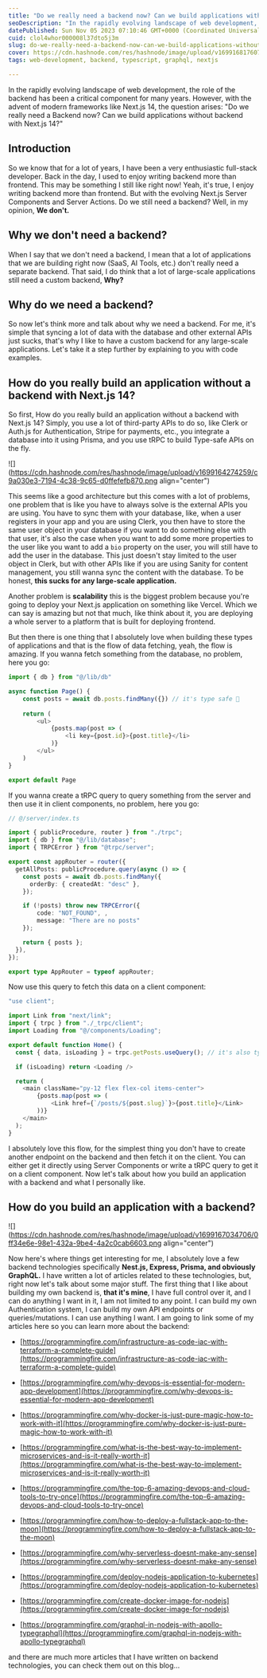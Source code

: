 ```yaml
---
title: "Do we really need a backend now? Can we build applications without backend with Next.js 14?"
seoDescription: "In the rapidly evolving landscape of web development, the role of the backend has been a critical component for many years. However, with the advent of..."
datePublished: Sun Nov 05 2023 07:10:46 GMT+0000 (Coordinated Universal Time)
cuid: clol4whor000008l37dto5j3m
slug: do-we-really-need-a-backend-now-can-we-build-applications-without-backend-with-nextjs-14
cover: https://cdn.hashnode.com/res/hashnode/image/upload/v1699168176072/a86f9b83-17fe-44ae-b64c-054e2654033b.png
tags: web-development, backend, typescript, graphql, nextjs

---
```


In the rapidly evolving landscape of web development, the role of the backend has been a critical component for many years. However, with the advent of modern frameworks like Next.js 14, the question arises: "Do we really need a Backend now? Can we build applications without backend with Next.js 14?"

## Introduction

So we know that for a lot of years, I have been a very enthusiastic full-stack developer. Back in the day, I used to enjoy writing backend more than frontend. This may be something I still like right now! Yeah, it's true, I enjoy writing backend more than frontend. But with the evolving Next.js Server Components and Server Actions. Do we still need a backend? Well, in my opinion, **We don't.**

## Why we don't need a backend?

When I say that we don't need a backend, I mean that a lot of applications that we are building right now (SaaS, AI Tools, etc.) don't really need a separate backend. That said, I do think that a lot of large-scale applications still need a custom backend, **Why?**

## Why do we need a backend?

So now let's think more and talk about why we need a backend. For me, it's simple that syncing a lot of data with the database and other external APIs just sucks, that's why I like to have a custom backend for any large-scale applications. Let's take it a step further by explaining to you with code examples.

## How do you really build an application without a backend with Next.js 14?

So first, How do you really build an application without a backend with Next.js 14? Simply, you use a lot of third-party APIs to do so, like Clerk or Auth.js for Authentication, Stripe for payments, etc., you integrate a database into it using Prisma, and you use tRPC to build Type-safe APIs on the fly.

![](https://cdn.hashnode.com/res/hashnode/image/upload/v1699164274259/c9a030e3-7194-4c38-9c65-d0ffefefb870.png align="center")

This seems like a good architecture but this comes with a lot of problems, one problem that is like you have to always solve is the external APIs you are using. You have to sync them with your database, like, when a user registers in your app and you are using Clerk, you then have to store the same user object in your database if you want to do something else with that user, it's also the case when you want to add some more properties to the user like you want to add a `bio` property on the user, you will still have to add the user in the database. This just doesn't stay limited to the user object in Clerk, but with other APIs like if you are using Sanity for content management, you still wanna sync the content with the database. To be honest, **this sucks for any large-scale application.**

Another problem is **scalability** this is the biggest problem because you're going to deploy your Next.js application on something like Vercel. Which we can say is amazing but not that much, like think about it, you are deploying a whole server to a platform that is built for deploying frontend.

But then there is one thing that I absolutely love when building these types of applications and that is the flow of data fetching, yeah, the flow is amazing. If you wanna fetch something from the database, no problem, here you go:

```typescript
import { db } from "@/lib/db"

async function Page() {
    const posts = await db.posts.findMany({}) // it's type safe 🚀
    
    return (
        <ul>
            {posts.map(post => (
                <li key={post.id}>{post.title}</li>
            )}
        </ul>
    )
}

export default Page
```

If you wanna create a tRPC query to query something from the server and then use it in client components, no problem, here you go:

```typescript
// @/server/index.ts

import { publicProcedure, router } from "./trpc";
import { db } from "@/lib/database";
import { TRPCError } from "@trpc/server";

export const appRouter = router({
  getAllPosts: publicProcedure.query(async () => {
    const posts = await db.posts.findMany({
      orderBy: { createdAt: "desc" },
    });

    if (!posts) throw new TRPCError({ 
        code: "NOT_FOUND", ,
        message: "There are no posts"
    });

    return { posts };
  }),
});

export type AppRouter = typeof appRouter;
```

Now use this query to fetch this data on a client component:

```typescript
"use client";

import Link from "next/link";
import { trpc } from "./_trpc/client";
import Loading from "@/components/Loading";

export default function Home() {
  const { data, isLoading } = trpc.getPosts.useQuery(); // it's also type-safe 🚀

  if (isLoading) return <Loading />

  return (
    <main className="py-12 flex flex-col items-center">
        {posts.map(post => (
            <Link href={`/posts/${post.slug}`}>{post.title}</Link>
        ))}
    </main>
  );
}
```

I absolutely love this flow, for the simplest thing you don't have to create another endpoint on the backend and then fetch it on the client. You can either get it directly using Server Components or write a tRPC query to get it on a client component. Now let's talk about how you build an application with a backend and what I personally like.

## How do you build an application with a backend?

![](https://cdn.hashnode.com/res/hashnode/image/upload/v1699167034706/0ff34e6e-98e1-432a-9be4-4a2c0cab6603.png align="center")

Now here's where things get interesting for me, I absolutely love a few backend technologies specifically **Nest.js, Express, Prisma, and obviously GraphQL.** I have written a lot of articles related to these technologies, but, right now let's talk about some major stuff. The first thing that I like about building my own backend is, **that it's mine**, I have full control over it, and I can do anything I want in it, I am not limited to any point. I can build my own Authentication system, I can build my own API endpoints or queries/mutations. I can use anything I want. I am going to link some of my articles here so you can learn more about the backend:

* [https://programmingfire.com/infrastructure-as-code-iac-with-terraform-a-complete-guide](https://programmingfire.com/infrastructure-as-code-iac-with-terraform-a-complete-guide)
    
* [https://programmingfire.com/why-devops-is-essential-for-modern-app-development](https://programmingfire.com/why-devops-is-essential-for-modern-app-development)
    
* [https://programmingfire.com/why-docker-is-just-pure-magic-how-to-work-with-it](https://programmingfire.com/why-docker-is-just-pure-magic-how-to-work-with-it)
    
* [https://programmingfire.com/what-is-the-best-way-to-implement-microservices-and-is-it-really-worth-it](https://programmingfire.com/what-is-the-best-way-to-implement-microservices-and-is-it-really-worth-it)
    
* [https://programmingfire.com/the-top-6-amazing-devops-and-cloud-tools-to-try-once](https://programmingfire.com/the-top-6-amazing-devops-and-cloud-tools-to-try-once)
    
* [https://programmingfire.com/how-to-deploy-a-fullstack-app-to-the-moon](https://programmingfire.com/how-to-deploy-a-fullstack-app-to-the-moon)
    
* [https://programmingfire.com/why-serverless-doesnt-make-any-sense](https://programmingfire.com/why-serverless-doesnt-make-any-sense)
    
* [https://programmingfire.com/deploy-nodejs-application-to-kubernetes](https://programmingfire.com/deploy-nodejs-application-to-kubernetes)
    
* [https://programmingfire.com/create-docker-image-for-nodejs](https://programmingfire.com/create-docker-image-for-nodejs)
    
* [https://programmingfire.com/graphql-in-nodejs-with-apollo-typegraphql](https://programmingfire.com/graphql-in-nodejs-with-apollo-typegraphql)
    

and there are much more articles that I have written on backend technologies, you can check them out on this blog...